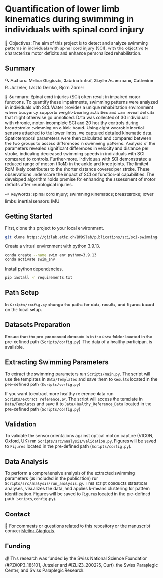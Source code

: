 # Quantification of lower limb kinematics during swimming in individuals with spinal cord injury

🎯 Objectives: The aim of this project is to detect and analyze swimming patterns in individuals with spinal cord injury (SCI), with the objective to characterize motor deficits and enhance personalized rehabilitation.

## Summary 

🔍 Authors: Melina Giagiozis, Sabrina Imhof, Sibylle Achermann, Catherine R. Jutzeler, László Demkó, Björn Zörner

📝 Summary: Spinal cord injuries (SCI) often result in impaired motor functions. To quantify these impairments, swimming patterns were analyzed in individuals with SCI. Water provides a unique rehabilitation environment where buoyancy supports weight-bearing activities and can reveal deficits that might otherwise go unnoticed. Data was collected of 30 individuals with chronic, motor-incomplete SCI and 20 healthy controls during breaststroke swimming on a kick-board. Using eight wearable inertial sensors attached to the lower limbs, we captured detailed kinematic data. Spatiotemporal parameters were then calculated and compared between the two groups to assess differences in swimming patterns. Analysis of the parameters revealed significant differences in velocity and distance per stroke, indicating decreased swimming speeds in individuals with SCI compared to controls. Further-more, individuals with SCI demonstrated a reduced range of motion (RoM) in the ankle and knee joints. The limited RoM likely contributes to the shorter distance covered per stroke. These observations underscore the impact of SCI on function-al capabilities. The developed algorithm holds promise for enhancing the assessment of motor deficits after neurological injuries.

🗝️ Keywords: spinal cord injury; swimming kinematics; breaststroke; lower limbs; inertial sensors; IMU

## Getting Started

First, clone this project to your local environment.

```sh
git clone https://gitlab.ethz.ch/BMDSlab/publications/sci/sci-swimming-analysis
```
Create a virtual environment with python 3.9.13.

```sh
conda create --name swim_env python=3.9.13
conda activate swim_env
```

Install python dependencies.

```sh
pip install -r requirements.txt
```

## Path Setup

In `Scripts/config.py` change the paths for data, results, and figures based on the local setup.

## Datasets Preparation

Ensure that the pre-processed datasets is in the `Data` folder located in the pre-defined path (`Scripts/config.py`). The data of a healthy participant is available.

## Extracting Swimming Parameters

To extract the swimming parameters run `Scripts/main.py`. The script will use the templates in `Data/Templates` and save them to `Results` located in the pre-defined path (`Scripts/config.py`).

If you want to extract more healthy reference data run `Scripts/extract_reference.py`. The script will access the template in `Data/Templates` and save it to `Data/Healthy_Reference_Data` located in the pre-defined path (`Scripts/config.py`).

## Validation

To validate the sensor orientations against optical motion capture (VICON, Oxford, UK) run `Scripts/src/analysis/validation.py`. Figures will be saved to `Figures` located in the pre-defined path (`Scripts/config.py`).

## Data Analysis

To perform a comprehensive analysis of the extracted swimming parameters (as included in the publication) run `Scripts/src/analysis/run_analysis.py`. This script conducts statistical analyses, visualizes the data, and applies k-means clustering for pattern identification. Figures will be saved to `Figures` located in the pre-defined path (`Scripts/config.py`).

## Contact 

📧 For comments or questions related to this repository or the manuscript contact [Melina Giagiozis](Melina.Giagiozis@balgrist.ch).

## Funding

💰 This research was funded by the Swiss National Science Foundation (#PZ00P3_186101, Jutzeler and #IZLIZ3_200275, Curt), the Swiss Paraplegic Center, and Swiss Paraplegic Research.
